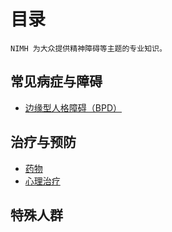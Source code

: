 # 目录
`NIMH 为大众提供精神障碍等主题的专业知识。`
<!--待翻译内容用注释表示。-->

## 常见病症与障碍
<!--
- [焦虑障碍](completed\【中翻】焦虑障碍-美国精卫中心.md)
- [注意力缺陷过动症（ADHD）](completed\【中翻】注意力缺陷过动症-美国精卫中心.md)
- [孤独症谱系障碍（ASD）](completed\【中翻】自闭谱系障碍-美国精卫中心.md)
- [双相障碍](completed\【中翻】双相情感障碍-美国精卫中心.md)
-->
- [边缘型人格障碍（BPD）](completed\【中翻】边缘型人格障碍-美国精卫中心.md)
<!--
- [抑郁障碍](completed\【中翻】抑郁障碍-美国精卫中心.md)
- [进食障碍](completed\【中翻】进食障碍-美国精卫中心.md)
- [强迫障碍](completed\【中翻】强迫障碍-美国精卫中心.md)
- [创伤后应激障碍（PTSD）](completed\【中翻】创伤后应激障碍-美国精卫中心.md)
- [精神分裂症](completed\【中翻】精神分裂症-美国精卫中心.md)
-->

## 治疗与预防
<!--
- [自杀预防](completed\【中翻】自杀预防-美国精卫中心.md)
-->
- [药物](completed\【中翻】典型精神卫生药物-美国精卫中心.md)
- [心理治疗](completed\【中翻】心理治疗-美国精卫中心.md)

## 特殊人群